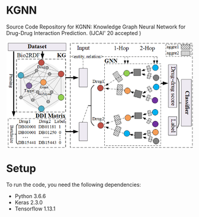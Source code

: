 # KGNN
Source Code Repository for KGNN: Knowledge Graph Neural Network for Drug-Drug Interaction Prediction. (IJCAI' 20 accepted )

<img align="center" src="Figure1.png">

# Setup
To run the code, you need the following dependencies:
* Python 3.6.6
* Keras 2.3.0
* Tensorflow 1.13.1
